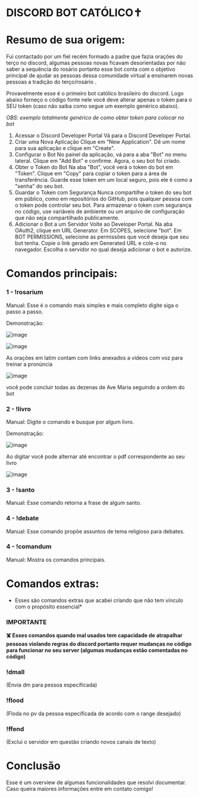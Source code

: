 # DISCORD BOT CATÓLICO✝️



# Resumo de sua origem:

Fui contactado por um fiel recém formado a padre que fazia orações do terço no discord, algumas pessoas novas ficavam desorientadas por não saber a sequência do rosário portanto esse bot conta com o objetivo principal de ajudar as pessoas dessa comunidade virtual a ensinarem novas pessoas a tradição do terço/rosário . 

Provavelmente esse é o primeiro bot católico brasileiro do discord. Logo abaixo forneço o código fonte nele você deve alterar apenas o token para o SEU token (caso não saiba como segue um exemplo genérico abaixo).

*OBS: exemplo totalmente genérico de como obter token para colocar no bot*

1. Acessar o Discord Developer Portal
Vá para o Discord Developer Portal.
2. Criar uma Nova Aplicação
Clique em "New Application".
Dê um nome para sua aplicação e clique em "Create".
3. Configurar o Bot
No painel da aplicação, vá para a aba "Bot" no menu lateral.
Clique em "Add Bot" e confirme.
Agora, o seu bot foi criado.
4. Obter o Token do Bot
Na aba "Bot", você verá o token do bot em "Token".
Clique em "Copy" para copiar o token para a área de transferência. Guarde esse token em um local seguro, pois ele é como a "senha" do seu bot.
5. Guardar o Token com Segurança
Nunca compartilhe o token do seu bot em público, como em repositórios do GitHub, pois qualquer pessoa com o token pode controlar seu bot.
Para armazenar o token com segurança no código, use variáveis de ambiente ou um arquivo de configuração que não seja compartilhado publicamente.
6. Adicionar o Bot a um Servidor
Volte ao Developer Portal.
Na aba OAuth2, clique em URL Generator.
Em SCOPES, selecione "bot".
Em BOT PERMISSIONS, selecione as permissões que você deseja que seu bot tenha.
Copie o link gerado em Generated URL e cole-o no navegador.
Escolha o servidor no qual deseja adicionar o bot e autorize.

# Comandos principais:

### 1 -    !rosarium 

Manual: Esse é o comando mais simples e mais completo digite siga o passo a passo.

Demonstração: 

![image](https://github.com/user-attachments/assets/bc9a9c31-d7d2-44a1-b0ca-5f80ec26bd4a)

![image](https://github.com/user-attachments/assets/7dd3a637-3abc-4f6f-bad8-7f272cabe594)


As orações em latim contam com links anexados a vídeos com voz para treinar a pronúncia

![image](https://github.com/user-attachments/assets/739c7098-3da7-4213-8260-4f1677549551)


você pode concluir todas as dezenas de Ave Maria seguindo a ordem do bot 




### 2 -   !livro 

Manual: Digite o comando e busque por algum livro.

Demonstração:

![image](https://github.com/user-attachments/assets/81785778-909b-40e6-9b85-2048af66bd48)

Ao digitar você pode alternar até encontrar o pdf correspondente ao seu livro

![image](https://github.com/user-attachments/assets/48c2fb88-6584-41e2-840a-b08c751a9390)




### 3 -   !santo

Manual: Esse comando retorna a frase de algum santo.




### 4 -   !debate

Manual: Esse comando propõe assuntos de tema religioso para debates.



### 4 -   !comandum

Manual: Mostra os comandos principais.



# Comandos extras: 

* Esses são comandos extras que acabei criando que não tem vínculo com o propósito essencial*

###  IMPORTANTE 

**☠️ Esses comandos quando mal usados tem capacidade de atrapalhar pessoas violando regras do discord portanto requer mudanças no código para funcionar no seu server (algumas mudanças estão comentadas no código)**


### !dmall     
(Envia dm para pessoa especificada)


### !flood     
(Floda no pv da pessoa especificada de acordo com o range desejado)


### !ffend     
(Exclui o servidor em questão criando novos canais de texto)



# Conclusão

Esse é um overview de algumas funcionalidades que resolvi documentar. Caso queira maiores informações entre em contato comigo!

